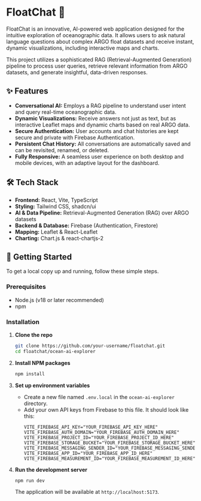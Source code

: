 # FloatChat 🌊

FloatChat is an innovative, AI-powered web application designed for the intuitive exploration of oceanographic data. It allows users to ask natural language questions about complex ARGO float datasets and receive instant, dynamic visualizations, including interactive maps and charts.

This project utilizes a sophisticated RAG (Retrieval-Augmented Generation) pipeline to process user queries, retrieve relevant information from ARGO datasets, and generate insightful, data-driven responses.

## ✨ Features

-   **Conversational AI:** Employs a RAG pipeline to understand user intent and query real-time oceanographic data.
-   **Dynamic Visualizations:** Receive answers not just as text, but as interactive Leaflet maps and dynamic charts based on real ARGO data.
-   **Secure Authentication:** User accounts and chat histories are kept secure and private with Firebase Authentication.
-   **Persistent Chat History:** All conversations are automatically saved and can be revisited, renamed, or deleted.
-   **Fully Responsive:** A seamless user experience on both desktop and mobile devices, with an adaptive layout for the dashboard.

## 🛠️ Tech Stack

-   **Frontend:** React, Vite, TypeScript
-   **Styling:** Tailwind CSS, shadcn/ui
-   **AI & Data Pipeline:** Retrieval-Augmented Generation (RAG) over ARGO datasets
-   **Backend & Database:** Firebase (Authentication, Firestore)
-   **Mapping:** Leaflet & React-Leaflet
-   **Charting:** Chart.js & react-chartjs-2

## 🚀 Getting Started

To get a local copy up and running, follow these simple steps.

### Prerequisites

-   Node.js (v18 or later recommended)
-   npm

### Installation

1.  **Clone the repo**
    ```sh
    git clone https://github.com/your-username/floatchat.git
    cd floatchat/ocean-ai-explorer
    ```
2.  **Install NPM packages**
    ```sh
    npm install
    ```
3.  **Set up environment variables**
    -   Create a new file named `.env.local` in the `ocean-ai-explorer` directory.
    -   Add your own API keys from Firebase to this file. It should look like this:
        ```
        VITE_FIREBASE_API_KEY="YOUR_FIREBASE_API_KEY_HERE"
        VITE_FIREBASE_AUTH_DOMAIN="YOUR_FIREBASE_AUTH_DOMAIN_HERE"
        VITE_FIREBASE_PROJECT_ID="YOUR_FIREBASE_PROJECT_ID_HERE"
        VITE_FIREBASE_STORAGE_BUCKET="YOUR_FIREBASE_STORAGE_BUCKET_HERE"
        VITE_FIREBASE_MESSAGING_SENDER_ID="YOUR_FIREBASE_MESSAGING_SENDER_ID_HERE"
        VITE_FIREBASE_APP_ID="YOUR_FIREBASE_APP_ID_HERE"
        VITE_FIREBASE_MEASUREMENT_ID="YOUR_FIREBASE_MEASUREMENT_ID_HERE"
        ```

4.  **Run the development server**
    ```sh
    npm run dev
    ```
    The application will be available at `http://localhost:5173`.

